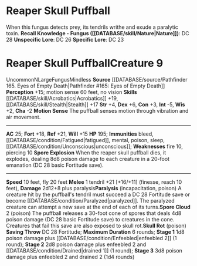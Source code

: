 ﻿---
ac: '25'
alignment: N
all_resistance: null
burrow_speed: null
charisma: '-2'
climb_speed: null
constitution: '+3'
creature_ability:
- Motion Sense
- Paralysis
- Skull Rot
- Spore Cloud
- Spore Explosion
creature_family: '[[DATABASE/monsterfamily/Deadly Puffball|Deadly Puffball]]'
dexterity: '+6'
element: null
fly_speed: '20'
fortitude: '+18'
hardness: null
hp: '195'
id: '1381'
immunity:
- bleed
- '[[DATABASE/condition/Fatigued|fatigued]]'
- '[[DATABASE/trait/Mental|mental]]'
- '[[DATABASE/trait/Poison|poison]]'
- '[[DATABASE/trait/Sleep|sleep]]'
- '[[DATABASE/condition/Unconscious|unconscious]]'
intelligence: '-5'
land_speed: '10'
language: null
level: '9'
max_speed: '20'
name: Reaper Skull Puffball
perception: '+15'
rarity: Uncommon
reflex: '+21'
resistance: null
rus_type_level: null
school: null
sense:
- motion sense 60 feet
- no vision
size: Large
skill:
- '[[DATABASE/skill/Acrobatics|Acrobatics]] +19'
- '[[DATABASE/skill/Stealth|Stealth]] +17'
source: '[[DATABASE/source/Pathfinder 165. Eyes of Empty Death|Pathfinder #165: Eyes
  of Empty Death]]'
speed:
- 10 feet
- fly 20 feet
spell: null
strength: '+4'
strength_req: '4'
strongest_save:
- Reflex
swim_speed: null
trait:
- '[[DATABASE/trait/Fungus|Fungus]]'
- '[[DATABASE/trait/Mindless|Mindless]]'
- '[[DATABASE/trait/Uncommon|Uncommon]]'
type: Creature
vision: null
weakest_save:
- Will
weakness:
- fire 10
- piercing 10
will: '+15'
wisdom: '+2'

---
# Reaper Skull Puffball

When this fungus detects prey, its tendrils writhe and exude a paralytic toxin.
**Recall Knowledge - Fungus ([[DATABASE/skill/Nature|Nature]])**: DC 28
**Unspecific Lore**: DC 26
**Specific Lore**: DC 23

# Reaper Skull Puffball<span class="item-type">Creature 9</span>

<span class="trait-uncommon item-trait">Uncommon</span><span class="trait-alignment item-trait">N</span><span class="trait-size item-trait">Large</span><span class="item-trait">Fungus</span><span class="item-trait">Mindless</span>
**Source** [[DATABASE/source/Pathfinder 165. Eyes of Empty Death|Pathfinder #165: Eyes of Empty Death]]
**Perception** +15; motion sense 60 feet, no vision
**Skills** [[DATABASE/skill/Acrobatics|Acrobatics]] +19, [[DATABASE/skill/Stealth|Stealth]] +17
**Str** +4, **Dex** +6, **Con** +3, **Int** -5, **Wis** +2, **Cha** -2
**Motion Sense** The puffball senses motion through vibration and air movement.

---
**AC** 25; **Fort** +18, **Ref** +21, **Will** +15
**HP** 195; **Immunities** bleed, [[DATABASE/condition/Fatigued|fatigued]], mental, poison, sleep, [[DATABASE/condition/Unconscious|unconscious]]; **Weaknesses** fire 10, piercing 10
<span class="in-box-ability">**Spore Explosion** When the reaper skull puffball dies, it explodes, dealing 8d8 poison damage to each creature in a 20-foot emanation (DC 28 basic Fortitude save).</span>

---
**Speed** 10 feet, fly 20 feet
<span class="in-box-ability">**Melee** <span class="action-icon">1</span> tendril +21 [+16/+11] (finesse, reach 10 feet), **Damage** 2d12+8 plus paralysis</span><span class="in-box-ability">**Paralysis** (incapacitation, poison) A creature hit by the puffball's tendril must succeed a DC 28 Fortitude save or become [[DATABASE/condition/Paralyzed|paralyzed]]. The paralyzed creature can attempt a new save at the end of each of its turns.</span><span class="in-box-ability">**Spore Cloud** <span class="action-icon">2</span> (poison) The puffball releases a 30-foot cone of spores that deals 4d8 poison damage (DC 28 basic Fortitude save) to creatures in the cone. Creatures that fail this save are also exposed to skull rot.</span><span class="in-box-ability">**Skull Rot** (poison) **Saving Throw** DC 28 Fortitude; **Maximum Duration** 6 rounds; **Stage 1** 1d8 poison damage plus [[DATABASE/condition/Enfeebled|enfeebled 2]] (1 round); **Stage 2** 2d8 poison damage plus enfeebled 2 and [[DATABASE/condition/Drained|drained 1]] (1 round); **Stage 3** 3d8 poison damage plus enfeebled 2 and drained 2 (1d4 rounds)</span>